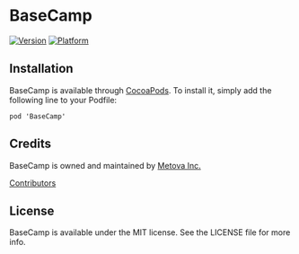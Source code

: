 # BaseCamp

[![Version](http://cocoapod-badges.herokuapp.com/v/basecamp/badge.png)](http://cocoadocs.org/docsets/basecamp)
[![Platform](http://cocoapod-badges.herokuapp.com/p/basecamp/badge.png)](http://cocoadocs.org/docsets/basecamp)

## Installation

BaseCamp is available through [CocoaPods](http://cocoapods.org). To install
it, simply add the following line to your Podfile:

    pod 'BaseCamp'

## Credits

BaseCamp is owned and maintained by [Metova Inc.](https://metova.com)

[Contributors](https://github.com/Metova/BaseCamp/graphs/contributors)

## License

BaseCamp is available under the MIT license. See the LICENSE file for more info.
